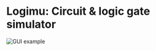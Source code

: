 # Logimu: Circuit & logic gate simulator

![GUI example](https://static.salt-inc.org/logimu/gui_0.png)
